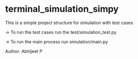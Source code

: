 # terminal_simulation_simpy
This is a simple project structure for simulation with test cases

-> To run the test cases run the test/simulation_test.py

-> To run the main process run simulation/main.py

Author: Abhijeet P


